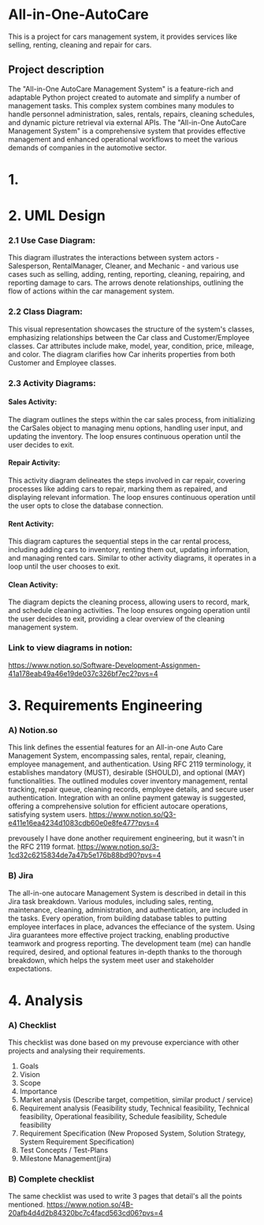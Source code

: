 # All-in-One-AutoCare
This is a project for cars management system, it provides services like selling, renting, cleaning and repair for cars. 
## Project description 
The "All-in-One AutoCare Management System" is a feature-rich and adaptable Python project created to automate and simplify a number of management tasks. This complex system combines many modules to handle personnel administration, sales, rentals, repairs, cleaning schedules, and dynamic picture retrieval via external APIs. The "All-in-One AutoCare Management System" is a comprehensive system that provides effective management and enhanced operational workflows to meet the various demands of companies in the automotive sector.

# 1.
# 2. UML Design
### 2.1 Use Case Diagram:
This diagram illustrates the interactions between system actors - Salesperson, RentalManager, Cleaner, and Mechanic - and various use cases such as selling, adding, renting, reporting, cleaning, repairing, and reporting damage to cars. The arrows denote relationships, outlining the flow of actions within the car management system.

### 2.2 Class Diagram:
This visual representation showcases the structure of the system's classes, emphasizing relationships between the Car class and Customer/Employee classes. Car attributes include make, model, year, condition, price, mileage, and color. The diagram clarifies how Car inherits properties from both Customer and Employee classes.

### 2.3 Activity Diagrams:
#### Sales Activity:
The diagram outlines the steps within the car sales process, from initializing the CarSales object to managing menu options, handling user input, and updating the inventory. The loop ensures continuous operation until the user decides to exit.

#### Repair Activity:
This activity diagram delineates the steps involved in car repair, covering processes like adding cars to repair, marking them as repaired, and displaying relevant information. The loop ensures continuous operation until the user opts to close the database connection.

#### Rent Activity:
This diagram captures the sequential steps in the car rental process, including adding cars to inventory, renting them out, updating information, and managing rented cars. Similar to other activity diagrams, it operates in a loop until the user chooses to exit.

#### Clean Activity:
The diagram depicts the cleaning process, allowing users to record, mark, and schedule cleaning activities. The loop ensures ongoing operation until the user decides to exit, providing a clear overview of the cleaning management system.
### Link to view diagrams in notion:
https://www.notion.so/Software-Development-Assignmen-41a178eab49a46e19de037c326bf7ec2?pvs=4

# 3. Requirements Engineering
### A) Notion.so
This link defines the essential features for an All-in-one Auto Care Management System, encompassing sales, rental, repair, cleaning, employee management, and authentication. Using RFC 2119 terminology, it establishes mandatory (MUST), desirable (SHOULD), and optional (MAY) functionalities. The outlined modules cover inventory management, rental tracking, repair queue, cleaning records, employee details, and secure user authentication. Integration with an online payment gateway is suggested, offering a comprehensive solution for efficient autocare operations, satisfying system users.
https://www.notion.so/Q3-e411e16ea4234d1083cdb60e0e8fe477?pvs=4

prevousely I have done another requirement engineering, but it wasn't in the RFC 2119 format.
https://www.notion.so/3-1cd32c6215834de7a47b5e176b88bd90?pvs=4

### B) Jira
The all-in-one autocare Management System is described in detail in this Jira task breakdown. Various modules, including sales, renting, maintenance, cleaning, administration, and authentication, are included in the tasks. Every operation, from building database tables to putting employee interfaces in place, advances the effeciance of the system. Using Jira guarantees more effective project tracking, enabling productive teamwork and progress reporting. The development team (me) can handle required, desired, and optional features in-depth thanks to the thorough breakdown, which helps the system meet user and stakeholder expectations.


# 4. Analysis
### A) Checklist
This checklist was done based on my prevouse experciance with other projects and analysing their requirements. 
1.	Goals 
2.	Vision 
3.	Scope 
4.	Importance 
5.	Market analysis (Describe target, competition, similar product / service)
6.	Requirement analysis (Feasibility study, Technical feasibility, Technical feasibility, Operational feasibility, Schedule feasibility, Schedule feasibility
7.	Requirement Specification (New Proposed System, Solution Strategy, System Requirement Specification)
8.	Test Concepts / Test-Plans
9.	Milestone Management(jira)

### B) Complete checklist
The same checklist was used to write 3 pages that detail's all the points mentioned. 
https://www.notion.so/4B-20afb4d4d2b84320bc7c4facd563cd06?pvs=4
